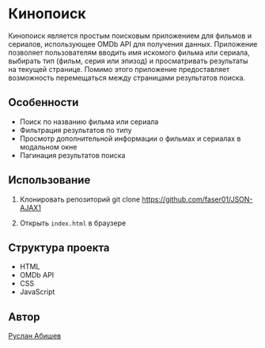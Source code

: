 # Кинопоиск

Кинопоиск является простым поисковым приложением для фильмов и сериалов, использующее OMDb API для получения данных. Приложение позволяет пользователям вводить имя искомого фильма или сериала, выбирать тип (фильм, серия или эпизод) и просматривать результаты на текущей странице. Помимо этого приложение предоставляет возможность перемещаться между страницами результатов поиска.

## Особенности

- Поиск по названию фильма или сериала
- Фильтрация результатов по типу
- Просмотр дополнительной информации о фильмах и сериалах в модальном окне
- Пагинация результатов поиска

## Использование

1. Клонировать репозиторий
git clone https://github.com/faser01/JSON-AJAX1

2. Открыть `index.html` в браузере

## Структура проекта

* HTML
* OMDb API
* CSS
* JavaScript

## Автор

[Руслан Абишев](https://github.com/faser01)